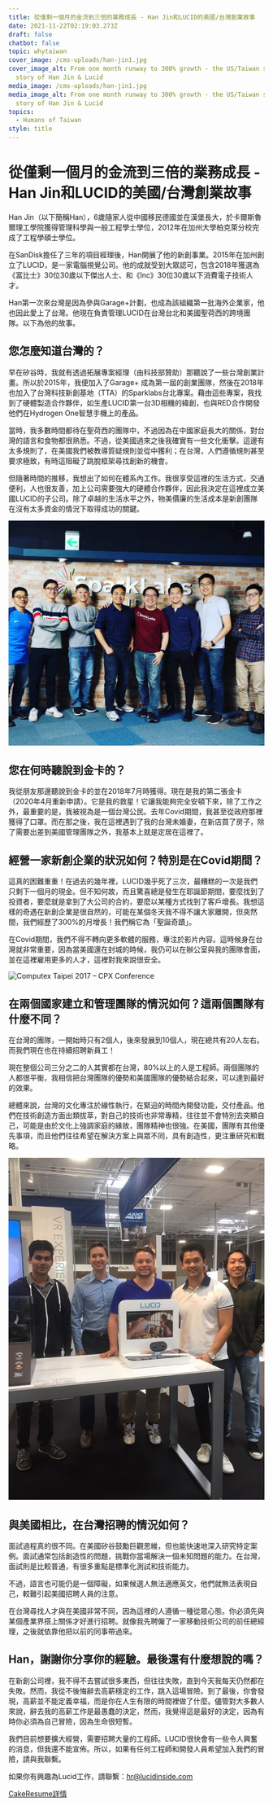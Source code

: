```yaml
---
title: 從僅剩一個月的金流到三倍的業務成長 - Han Jin和LUCID的美國/台灣創業故事
date: 2021-11-22T02:19:03.273Z
draft: false
chatbot: false
topic: whytaiwan
cover_image: /cms-uploads/han-jin1.jpg
cover_image_alt: From one month runway to 300% growth - the US/Taiwan startup
  story of Han Jin & Lucid
media_image: /cms-uploads/han-jin1.jpg
media_image_alt: From one month runway to 300% growth - the US/Taiwan startup
  story of Han Jin & Lucid
topics:
  - Humans of Taiwan
style: title
---
```

# 從僅剩一個月的金流到三倍的業務成長 - Han Jin和LUCID的美國/台灣創業故事

Han Jin（以下簡稱Han），6歲隨家人從中國移民德國並在漢堡長大，於卡爾斯魯爾理工學院獲得管理科學與一般工程學士學位，2012年在加州大學柏克萊分校完成了工程學碩士學位。

在SanDisk擔任了三年的項目經理後，Han開展了他的新創事業。2015年在加州創立了LUCID，是一家電腦視覺公司。他的成就受到大眾認可，包含2018年獲選為《富比士》30位30歲以下傑出人士、和《Inc》30位30歲以下消費電子技術人才。

Han第一次來台灣是因為參與Garage+計劃，也成為該組織第一批海外企業家，他也因此愛上了台灣。他現在負責管理LUCID在台灣台北和美國聖荷西的跨境團隊。以下為他的故事。

## 您怎麼知道台灣的？

早在矽谷時，我就有透過拓展專案經理（由科技部贊助）那聽說了一些台灣創業計畫。所以於2015年，我便加入了Garage+ 成為第一屆的創業團隊，然後在2018年也加入了台灣科技新創基地（TTA）的Sparklabs台北專案。藉由這些專案，我找到了硬體製造合作夥伴，如生產LUCID第一台3D相機的緯創，也與RED合作開發他們在Hydrogen One智慧手機上的產品。

當時，我多數時間都待在聖荷西的團隊中，不過因為在中國家庭長大的關係，對台灣的語言和食物都很熟悉。不過，從美國過來之後我確實有一些文化衝擊。這邊有太多規則了，在美國我們被教導質疑規則並從中獲利；在台灣，人們遵循規則甚至要求極致，有時這阻礙了跳脫框架尋找創新的機會。

但隨著時間的推移，我想出了如何在體系內工作。我很享受這裡的生活方式，交通便利，人也很友善，加上公司需要強大的硬體合作夥伴，因此我決定在這裡成立美國LUCID的子公司。除了卓越的生活水平之外，物美價廉的生活成本是新創團隊在沒有太多資金的情況下取得成功的關鍵。

![Lucid Taiwan at Sparklabs Taipei in Taiwan Tech Arena](/cms-uploads/lucid-taiwan-at-sparklabs-taipei-in-taiwan-tech-arena.jpg)

## 您在何時聽說到金卡的？

我從朋友那邊聽說到金卡的並在2018年7月時獲得。現在是我的第二張金卡（2020年4月重新申請）。它是我的救星！它讓我能夠完全安頓下來，除了工作之外，最重要的是，我被視為是一個台灣公民。去年Covid期間，我甚至從政府那裡獲得了口罩。而在那之後，我在這裡遇到了我的台灣未婚妻，在新店買了房子，除了需要出差到美國管理團隊之外，我基本上就是定居在這裡了。

## 經營一家新創企業的狀況如何？特別是在Covid期間？

這真的困難重重！在過去的幾年裡，LUCID幾乎死了三次，最糟糕的一次是我們只剩下一個月的現金。但不知何故，而且驚喜總是發生在耶誕節期間，要麼找到了投資者，要麼就是拿到了大公司的合約，要麼以某種方式找到了客戶增長。我想這樣的奇遇在新創企業是很自然的，可能在某個冬天我不得不讓大家離開，但突然間，我們經歷了300%的月增長！我們稱它為「聖誕奇蹟」。

在Covid期間，我們不得不轉向更多軟體的服務，專注於影片內容。這時候身在台灣就非常重要，因為當美國還在封城的時候，我仍可以在辦公室與我的團隊會面，並在這裡雇用更多的人才，這裡對我來說很安全。

![Computex Taipei 2017 – CPX Conference](/cms-uploads/computex-taipei-2017-–-cpx-conference.jpg)

## 在兩個國家建立和管理團隊的情況如何？這兩個團隊有什麼不同？

在台灣的團隊，一開始時只有2個人，後來發展到10個人，現在總共有20人左右。而我們現在也在持續招聘新員工！ 

現在整個公司三分之二的人其實都在台灣，80%以上的人是工程師。兩個團隊的人都很平衡，我相信把台灣團隊的優勢和美國團隊的優勢結合起來，可以達到最好的效果。

總體來說，台灣的文化專注於線性執行，在緊迫的時間內開發功能，交付產品。他們在技術創造方面出類拔萃，對自己的技術也非常專精，往往並不會特別去突顯自己，可能是由於文化上強調家庭的緣故，團隊精神也很強。在美國，團隊有其他優先事項，而且他們往往希望在解決方案上與眾不同，具有創造性，更注重研究和戰略。

![Han Jin2](/cms-uploads/han-jin3.jpg)

## 與美國相比，在台灣招聘的情況如何？

面試過程真的很不同。在美國矽谷鼓勵巨觀思維，但也能快速地深入研究特定案例。面試通常包括創造性的問題，挑戰你當場解決一個未知問題的能力。在台灣，面試則是比較普通，有很多重點是標準化測試和技術能力。 

不過，語言也可能仍是一個障礙，如果候選人無法適應英文，他們就無法表現自己，較難引起美國招聘人員的注意。

在台灣尋找人才與在美國非常不同，因為這裡的人遵循一種從眾心態。你必須先與某個產業界搭上關係才好進行招聘。就像我先聘僱了一家移動技術公司的前任總經理，之後就依靠他把以前的同事帶過來。

## Han，謝謝你分享你的經驗。最後還有什麼想說的嗎？

在新創公司裡，我不得不去嘗試很多東西，但往往失敗，直到今天我每天仍然都在失敗。然而，我從不後悔辭去高薪穩定的工作，跳入這場冒險。到了最後，你會發現，高薪並不能定義幸福，而是你在人生有限的時間裡做了什麼。儘管對大多數人來說，辭去我的高薪工作是最愚蠢的決定，然而，我覺得這是最好的決定，因為有時你必須為自己冒險，因為生命很短暫。 

我們目前想要擴大經營，需要招聘大量的工程師。LUCID很快會有一些令人興奮的消息，但我還不能宣佈。所以，如果有任何工程師和開發人員希望加入我們的冒險，請與我聯繫。

如果你有興趣為Lucid工作，請聯繫：hr@lucidinside.com

[CakeResume詳情](https://www.cakeresume.com/companies/lucid/jobs "至CakeResume工作職缺頁面")